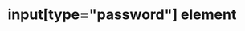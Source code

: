 ---
{
  "title": "input[type=\"password\"] element",
  "description": "",
  "category": "html",
  "keywords": "input[type=\"password\"] element",
  "last_test_date": "2019-10-15",
  "test_results_url": "https://a11ysupport.io/tech/html/input(type-password)_element",
  "test_url": "https://a11ysupport.io/tech/html/input(type-password)_element",
  "notes_by_num": {
    "1": "Didn't convey its name"
  },
  "stats": {
    "dragon_win": {
      "chrome": {
        "77": "y"
      }
    },
    "jaws": {
      "chrome": {
        "79": "y"
      },
      "ie": {
        "11": "a"
      },
      "firefox": {
        "72": "a"
      }
    },
    "narrator": {
      "edge": {
        "44": "a"
      }
    },
    "nvda": {
      "chrome": {
        "77": "y"
      },
      "firefox": {
        "69": "a"
      }
    },
    "talkback": {
      "and_chr": {
        "77": "y"
      }
    },
    "va_and": {
      "and_chr": {
        "77": "a #1"
      }
    },
    "vo_ios": {
      "ios_saf": {
        "13.1": "y"
      }
    },
    "vo_macos": {
      "safari": {
        "13.0.2": "y"
      }
    },
    "orca": {
      "firefox": {
        "69": "y"
      }
    },
    "vc_ios": {
      "ios_saf": {
        "13.1": "y"
      }
    },
    "vc_macos": {
      "safari": {
        "13.0.2": "y"
      }
    },
    "wsr": {
      "edge": {
        "44": "a"
      },
      "chrome": {
        "77": "y"
      }
    }
  },
  "links": {
    "WHATWG HTML spec for input[type=\"password\"]": "https://html.spec.whatwg.org/multipage/input.html#password-state-(type=password)",
    "HTML AAM for the input[type=\"password\"]": "https://w3c.github.io/html-aam/#el-input-password"
  }
}
---